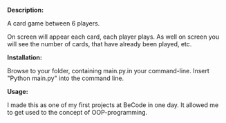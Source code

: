 **Description:**

A card game between 6 players.

On screen will appear each card, each player plays.
As well on screen you will see the number of cards,
that have already been played, etc.

**Installation:**

Browse to your folder, containing main.py.in your command-line.
Insert "Python main.py" into the command line.

**Usage:**

I made this as one of my first projects at BeCode in one day.
It allowed me to get used to the concept of OOP-programming.
